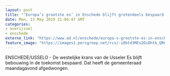 ```yaml
---
layout: post
title: "‘Europa’s grootste es’ in Enschede blijft grotendeels bespaard van bebouwing"
date: Mon, 13 May 2019 21:04:47 GMT
categories: 
- overijssel 
- enschede 
externe_link: "https://www.ad.nl/enschede/europa-s-grootste-es-in-enschede-blijft-grotendeels-bespaard-van-bebouwing~ada09683/"
feature_image: "https://images1.persgroep.net/rcs/-iObtd3MEs2DiOhtb_QR6iqUQzs/diocontent/102669382/_fitwidth/400/?appId=21791a8992982cd8da851550a453bd7f&quality=0.7"
---
```


ENSCHEDE/USSELO - De westelijke krans van de Usseler Es blijft bebouwing in de toekomst bespaard. Dat heeft de gemeenteraad maandagavond afgedwongen.
